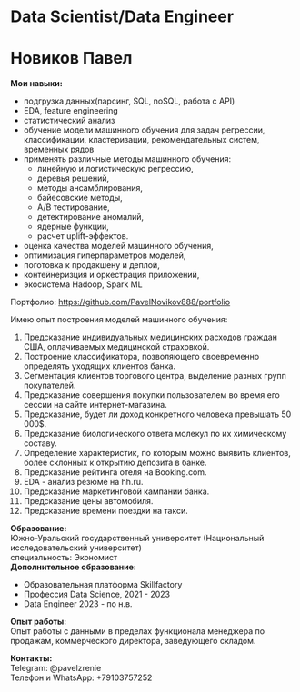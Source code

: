 # Data Scientist/Data Engineer

# Новиков Павел
 
**Мои навыки:**  
- подгрузка данных(парсинг, SQL, noSQL, работа с API)
- EDA, feature engineering
- статистический анализ
- обучение модели машинного обучения для задач регрессии, классификации, кластеризации, рекомендательных систем, временных рядов  
- применять различные методы машинного обучения: 
  - линейную и логистическую регрессию,   
  - деревья решений,    
  - методы ансамблирования,
  - байесовские методы,
  - A/B тестирование,
  - детектирование аномалий,
  - ядерные функции,
  - расчет uplift-эффектов.
- оценка качества моделей машинного обучения,
- оптимизация гиперпараметров моделей,
- поготовка к продакшену и деплой,
- контейнеризция и оркестрация приложений,
- экосистема Hadoop, Spark ML

Портфолио: https://github.com/PavelNovikov888/portfolio

Имею опыт построения моделей машинного обучения:  
1) Предсказание индивидуальных медицинских расходов граждан США, оплачиваемых медицинской страховкой.  
2) Построение классификатора, позволяющего своевременно определять уходящих клиентов банка.  
3) Сегментация клиентов торгового центра, выделение разных групп покупателей.  
4) Предсказание совершения покупки пользователем во время его сессии на сайте интернет-магазина.  
5) Предсказание, будет ли доход конкретного человека превышать 50 000$.  
6) Предсказание биологического ответа молекул по их химическому составу.  
7) Определение характеристик, по которым можно выявить клиентов, более склонных к открытию депозита в банке.  
8) Предсказание рейтинга отеля на Booking.com.  
9) EDA - анализ резюме на hh.ru.  
10) Предсказание маркетинговой кампании банка.  
11) Предсказание цены автомобиля.  
12) Предсказание времени поездки на такси.     

**Образование:**  
Южно-Уральский государственный университет (Национальный исследовательский университет)  
специальность: Экономист  
**Дополнительное образование:**
- Образовательная платформа Skillfactory
 - Профессия Data Science, 2021 - 2023
 - Data Engineer 2023 - по н.в.

**Опыт работы:**  
Опыт работы с данными в пределах функционала менеджера по продажам, коммерческого директора, заведующего складом.

**Контакты:**    
Telegram: @pavelzrenie  
Телефон и WhatsApp: +79103757252

